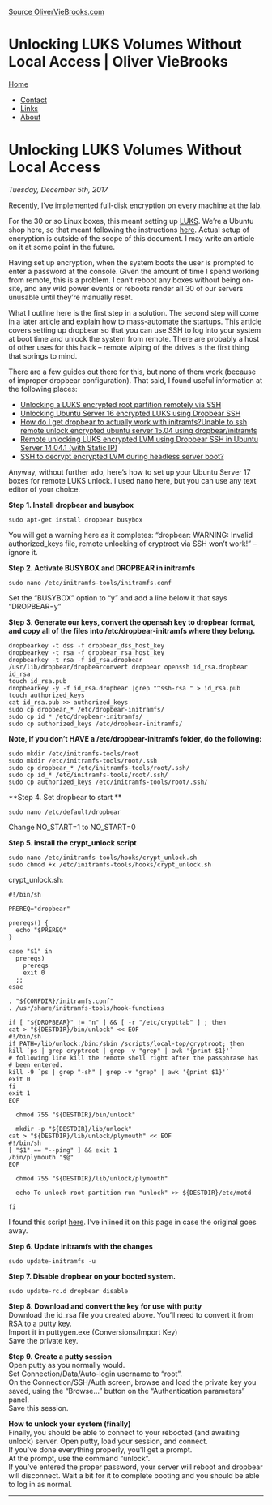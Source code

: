 [Source OliverVieBrooks.com](https://oliverviebrooks.com/2017/12/05/unlocking-luks-volumes-without-local-access/ "Permalink to Unlocking LUKS Volumes Without Local Access |  Oliver VieBrooks")

# Unlocking LUKS Volumes Without Local Access |  Oliver VieBrooks

[Home][1]

* [Contact][2]
* [Links][3]
* [About][4]

# Unlocking LUKS Volumes Without Local Access

_Tuesday, December 5th, 2017_

Recently, I’ve implemented full-disk encryption on every machine at the lab.

For the 30 or so Linux boxes, this meant setting up [LUKS][5]. We’re a Ubuntu shop here, so that meant following the instructions [here][6]. Actual setup of encryption is outside of the scope of this document. I may write an article on it at some point in the future.

Having set up encryption, when the system boots the user is prompted to enter a password at the console. Given the amount of time I spend working from remote, this is a problem. I can’t reboot any boxes without being on-site, and any wild power events or reboots render all 30 of our servers unusable until they’re manually reset.

What I outline here is the first step in a solution. The second step will come in a later article and explain how to mass-automate the startups. This article covers setting up dropbear so that you can use SSH to log into your system at boot time and unlock the system from remote. There are probably a host of other uses for this hack – remote wiping of the drives is the first thing that springs to mind.

There are a few guides out there for this, but none of them work (because of improper dropbear configuration). That said, I found useful information at the following places:

* [Unlocking a LUKS encrypted root partition remotely via SSH][7]
* [Unlocking Ubuntu Server 16 encrypted LUKS using Dropbear SSH][8]
* [How do I get dropbear to actually work with initramfs?][9][Unable to ssh remote unlock encrypted ubuntu server 15.04 using dropbear/initramfs][10]
* [Remote unlocking LUKS encrypted LVM using Dropbear SSH in Ubuntu Server 14.04.1 (with Static IP)][11]
* [SSH to decrypt encrypted LVM during headless server boot?][12]

Anyway, without further ado, here’s how to set up your Ubuntu Server 17 boxes for remote LUKS unlock. I used nano here, but you can use any text editor of your choice.

**Step 1. Install dropbear and busybox**
    
    
    sudo apt-get install dropbear busybox
    

You will get a warning here as it completes: “dropbear: WARNING: Invalid authorized_keys file, remote unlocking of cryptroot via SSH won’t work!” – ignore it.

**Step 2. Activate BUSYBOX and DROPBEAR in initramfs**
    
    
    sudo nano /etc/initramfs-tools/initramfs.conf
    

Set the “BUSYBOX” option to “y” and add a line below it that says “DROPBEAR=y”

**Step 3. Generate our keys, convert the openssh key to dropbear format, and copy all of the files into /etc/dropbear-initramfs where they belong.**
    
    
    dropbearkey -t dss -f dropbear_dss_host_key
    dropbearkey -t rsa -f dropbear_rsa_host_key
    dropbearkey -t rsa -f id_rsa.dropbear
    /usr/lib/dropbear/dropbearconvert dropbear openssh id_rsa.dropbear id_rsa
    touch id_rsa.pub
    dropbearkey -y -f id_rsa.dropbear |grep "^ssh-rsa " > id_rsa.pub
    touch authorized_keys
    cat id_rsa.pub >> authorized_keys
    sudo cp dropbear_* /etc/dropbear-initramfs/
    sudo cp id_* /etc/dropbear-initramfs/
    sudo cp authorized_keys /etc/dropbear-initramfs/
    

**Note, if you don’t HAVE a /etc/dropbear-initramfs folder, do the following:**
    
    
    sudo mkdir /etc/initramfs-tools/root
    sudo mkdir /etc/initramfs-tools/root/.ssh
    sudo cp dropbear_* /etc/initramfs-tools/root/.ssh/
    sudo cp id_* /etc/initramfs-tools/root/.ssh/
    sudo cp authorized_keys /etc/initramfs-tools/root/.ssh/
    

**Step 4. Set dropbear to start **
    
    
    sudo nano /etc/default/dropbear
    

Change NO_START=1 to NO_START=0

**Step 5. install the crypt_unlock script**
    
    
    sudo nano /etc/initramfs-tools/hooks/crypt_unlock.sh
    sudo chmod +x /etc/initramfs-tools/hooks/crypt_unlock.sh

crypt_unlock.sh:
    
    
    
    #!/bin/sh
    
    PREREQ="dropbear"
    
    prereqs() {
      echo "$PREREQ"
    }
    
    case "$1" in
      prereqs)
        prereqs
        exit 0
      ;;
    esac
    
    . "${CONFDIR}/initramfs.conf"
    . /usr/share/initramfs-tools/hook-functions
    
    if [ "${DROPBEAR}" != "n" ] && [ -r "/etc/crypttab" ] ; then
    cat > "${DESTDIR}/bin/unlock" << EOF
    #!/bin/sh
    if PATH=/lib/unlock:/bin:/sbin /scripts/local-top/cryptroot; then
    kill `ps | grep cryptroot | grep -v "grep" | awk '{print $1}'`
    # following line kill the remote shell right after the passphrase has
    # been entered.
    kill -9 `ps | grep "-sh" | grep -v "grep" | awk '{print $1}'`
    exit 0
    fi
    exit 1
    EOF
      
      chmod 755 "${DESTDIR}/bin/unlock"
      
      mkdir -p "${DESTDIR}/lib/unlock"
    cat > "${DESTDIR}/lib/unlock/plymouth" << EOF
    #!/bin/sh
    [ "$1" == "--ping" ] && exit 1
    /bin/plymouth "$@"
    EOF
      
      chmod 755 "${DESTDIR}/lib/unlock/plymouth"
      
      echo To unlock root-partition run "unlock" >> ${DESTDIR}/etc/motd
      
    fi
    

I found this script [here][13]. I’ve inlined it on this page in case the original goes away.

**Step 6. Update initramfs with the changes**
    
    
    sudo update-initramfs -u
    

**Step 7. Disable dropbear on your booted system.**
    
    
    sudo update-rc.d dropbear disable
    

**Step 8. Download and convert the key for use with putty**  
Download the id_rsa file you created above. You’ll need to convert it from RSA to a putty key.  
Import it in puttygen.exe (Conversions/Import Key)  
Save the private key.

**Step 9. Create a putty session**  
Open putty as you normally would.  
Set Connection/Data/Auto-login username to “root”.  
On the Connection/SSH/Auth screen, browse and load the private key you saved, using the “Browse…” button on the “Authentication parameters” panel.  
Save this session.

**How to unlock your system (finally)**  
Finally, you should be able to connect to your rebooted (and awaiting unlock) server. Open putty, load your session, and connect.  
If you’ve done everything properly, you’ll get a prompt.  
At the prompt, use the command “unlock”.  
If you’ve entered the proper password, your server will reboot and dropbear will disconnect. Wait a bit for it to complete booting and you should be able to log in as normal.

* * *

[1]: https://oliverviebrooks.com
[2]: https://oliverviebrooks.com/contact/
[3]: https://oliverviebrooks.com/links/
[4]: https://oliverviebrooks.com/about/
[5]: https://guardianproject.info/code/luks/
[6]: https://help.ubuntu.com/community/ManualFullSystemEncryption
[7]: http://blog.neutrino.es/2011/unlocking-a-luks-encrypted-root-partition-remotely-via-ssh/
[8]: http://blog.netpacket.co.uk/2016/12/05/unlocking-ubuntu-server-16-encrypted-luks-using-dropbear-ssh/
[9]: https://askubuntu.com/questions/640815/how-do-i-get-dropbear-to-actually-work-with-initramfs
[10]: https://askubuntu.com/questions/620136/unable-to-ssh-remote-unlock-encrypted-ubuntu-server-15-04-using-dropbear-initram
[11]: https://stinkyparkia.wordpress.com/2014/10/14/remote-unlocking-luks-encrypted-lvm-using-dropbear-ssh-in-ubuntu-server-14-04-1-with-static-ipst/
[12]: https://unix.stackexchange.com/questions/5017/ssh-to-decrypt-encrypted-lvm-during-headless-server-boot
[13]: https://gist.github.com/gusennan/712d6e81f5cf9489bd9f
